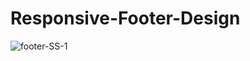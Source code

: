 #  Responsive-Footer-Design

![footer-SS-1](https://user-images.githubusercontent.com/92137648/154903281-2b8b00e0-9770-4249-9202-b1c1efafe458.jpeg)
